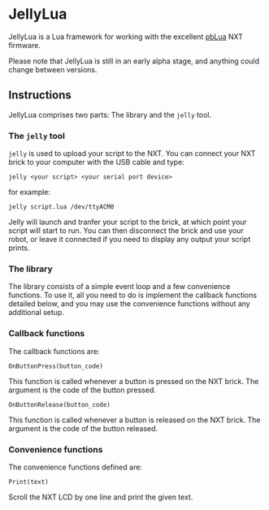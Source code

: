 JellyLua
========

JellyLua is a Lua framework for working with the excellent 
[pbLua](http://hempeldesigngroup.com/lego/pblua/) NXT firmware.

Please note that JellyLua is still in an early alpha stage, and
anything could change between versions.

Instructions
------------

JellyLua comprises two parts: The library and the `jelly` tool.

### The `jelly` tool

`jelly` is used to upload your script to the NXT. You can connect your
NXT brick to your computer with the USB cable and type:

    jelly <your script> <your serial port device>

for example:

    jelly script.lua /dev/ttyACM0

Jelly will launch and tranfer your script to the brick, at which point
your script will start to run. You can then disconnect the brick and
use your robot, or leave it connected if you need to display any output
your script prints.

### The library

The library consists of a simple event loop and a few convenience
functions. To use it, all you need to do is implement the callback
functions detailed below, and you may use the convenience functions
without any additional setup.

### Callback functions

The callback functions are:

`OnButtonPress(button_code)`

This function is called whenever a button is pressed on the NXT brick.
The argument is the code of the button pressed.

`OnButtonRelease(button_code)`

This function is called whenever a button is released on the NXT brick.
The argument is the code of the button released.

### Convenience functions

The convenience functions defined are:

`Print(text)`

Scroll the NXT LCD by one line and print the given text.
